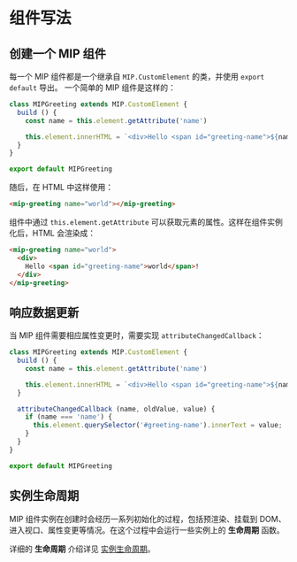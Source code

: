# 组件写法

## 创建一个 MIP 组件

每一个 MIP 组件都是一个继承自 `MIP.CustomElement` 的类，并使用 `export default` 导出。
一个简单的 MIP 组件是这样的：

```js
class MIPGreeting extends MIP.CustomElement {
  build () {
    const name = this.element.getAttribute('name')

    this.element.innerHTML = `<div>Hello <span id="greeting-name">${name}</span>!</div>`
  }
}

export default MIPGreeting
```

随后，在 HTML 中这样使用：

```html
<mip-greeting name="world"></mip-greeting>
```

组件中通过 `this.element.getAttribute` 可以获取元素的属性。这样在组件实例化后，HTML 会渲染成：

```html
<mip-greeting name="world">
  <div>
    Hello <span id="greeting-name">world</span>!
  </div>
</mip-greeting>
```

## 响应数据更新

当 MIP 组件需要相应属性变更时，需要实现 `attributeChangedCallback`：

```js
class MIPGreeting extends MIP.CustomElement {
  build () {
    const name = this.element.getAttribute('name')

    this.element.innerHTML = `<div>Hello <span id="greeting-name">${name}</span>!</div>`
  }

  attributeChangedCallback (name, oldValue, value) {
    if (name === 'name') {
      this.element.querySelector('#greeting-name').innerText = value;
    }
  }
}

export default MIPGreeting
```

## 实例生命周期

MIP 组件实例在创建时会经历一系列初始化的过程，包括预渲染、挂载到 DOM、进入视口、属性变更等情况。在这个过程中会运行一些实例上的 **生命周期** 函数。

详细的 **生命周期** 介绍详见 [实例生命周期](../principle/instance-life-cycle.md)。
